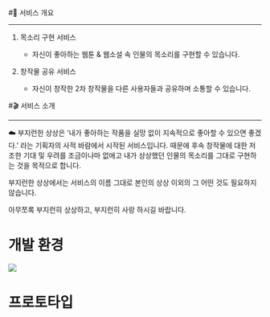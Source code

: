 #📝 서비스 개요

---

1. 목소리 구현 서비스
   
   + 자신이 좋아하는 웹툰 & 웹소설 속 인물의 목소리를 구현할 수 있습니다.

2. 창작물 공유 서비스
   
   + 자신이 창작한 2차 창작물을 다른 사용자들과 공유하며 소통할 수 있습니다.
  
#🎬 서비스 소개

--- 

☁️ 부지런한 상상은 ‘내가 좋아하는 작품을 실망 없이 지속적으로 좋아할 수 있으면 좋겠다.’ 라는 기획자의 사적 바람에서 시작된 서비스입니다. 때문에 후속 창작물에 대한 저조한 기대 및 우려를 조금이나마 없애고 내가 상상했던 인물의 목소리를 그대로 구현하는 것을 목적으로 합니다.

부지런한 상상에서는 서비스의 이름 그대로 본인의 상상 이외의 그 어떤 것도 필요하지 않습니다.

아무쪼록 부지런히 상상하고, 부지런히 사랑 하시길 바랍니다.

# 개발 환경

<img src="https://img.shields.io/badge/figma-F24E1E?style=for-the-badge&logo=HTML5&logoColor=white">

# 프로토타입

